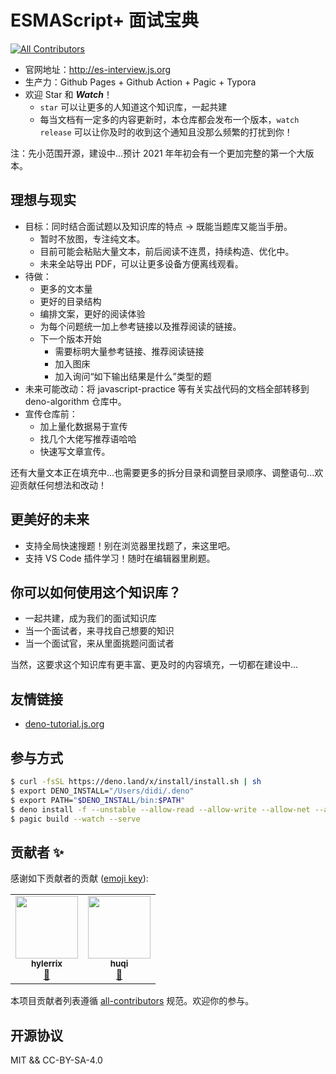 # ESMAScript+ 面试宝典

<!-- ALL-CONTRIBUTORS-BADGE:START - Do not remove or modify this section -->
[![All Contributors](https://img.shields.io/badge/all_contributors-2-orange.svg?style=flat-square)](#contributors-)
<!-- ALL-CONTRIBUTORS-BADGE:END -->

* 官网地址：http://es-interview.js.org
* 生产力：Github Pages + Github Action + Pagic + Typora
* 欢迎 Star 和 ***Watch***！
  * `star` 可以让更多的人知道这个知识库，一起共建
  * 每当文档有一定多的内容更新时，本仓库都会发布一个版本，`watch release` 可以让你及时的收到这个通知且没那么频繁的打扰到你！

注：先小范围开源，建设中...预计 2021 年年初会有一个更加完整的第一个大版本。

## 理想与现实

* 目标：同时结合面试题以及知识库的特点 -> 既能当题库又能当手册。
  * 暂时不放图，专注纯文本。
  * 目前可能会粘贴大量文本，前后阅读不连贯，持续构造、优化中。
  * 未来全站导出 PDF，可以让更多设备方便离线观看。
* 待做：
  * 更多的文本量
  * 更好的目录结构
  * 编排文案，更好的阅读体验
  * 为每个问题统一加上参考链接以及推荐阅读的链接。
  * 下一个版本开始
    * 需要标明大量参考链接、推荐阅读链接
    * 加入图床
    * 加入询问“如下输出结果是什么”类型的题
* 未来可能改动：将 javascript-practice 等有关实战代码的文档全部转移到 deno-algorithm 仓库中。
* 宣传仓库前：
  * 加上量化数据易于宣传
  * 找几个大佬写推荐语哈哈
  * 快速写文章宣传。

还有大量文本正在填充中...也需要更多的拆分目录和调整目录顺序、调整语句...欢迎贡献任何想法和改动！

## 更美好的未来

* 支持全局快速搜题！别在浏览器里找题了，来这里吧。
* 支持 VS Code 插件学习！随时在编辑器里刷题。

## 你可以如何使用这个知识库？

* 一起共建，成为我们的面试知识库
* 当一个面试者，来寻找自己想要的知识
* 当一个面试官，来从里面挑题问面试者

当然，这要求这个知识库有更丰富、更及时的内容填充，一切都在建设中...

## 友情链接

* [deno-tutorial.js.org](http://deno-tutorial.js.org/)

## 参与方式

```bash
$ curl -fsSL https://deno.land/x/install/install.sh | sh
$ export DENO_INSTALL="/Users/didi/.deno"
$ export PATH="$DENO_INSTALL/bin:$PATH"
$ deno install -f --unstable --allow-read --allow-write --allow-net --allow-run --name=pagic https://deno.land/x/pagic@v0.10.3/mod.ts
$ pagic build --watch --serve
```

## 贡献者 ✨

感谢如下贡献者的贡献 ([emoji key](https://allcontributors.org/docs/en/emoji-key)):

<!-- ALL-CONTRIBUTORS-LIST:START - Do not remove or modify this section -->
<!-- prettier-ignore-start -->
<!-- markdownlint-disable -->
<table>
  <tr>
    <td align="center"><a href="https://github.com/hylerrix"><img src="https://avatars1.githubusercontent.com/u/19285461?v=4?s=100" width="100px;" alt=""/><br /><sub><b>hylerrix</b></sub></a><br /><a href="#ideas-hylerrix" title="Ideas, Planning, & Feedback">🤔</a></td>
    <td align="center"><a href="https://hu-qi.github.io/Loner/"><img src="https://avatars2.githubusercontent.com/u/17986122?v=4?s=100" width="100px;" alt=""/><br /><sub><b>huqi</b></sub></a><br /><a href="https://github.com/hylerrix/es-interview/commits?author=hu-qi" title="Documentation">📖</a></td>
  </tr>
</table>

<!-- markdownlint-restore -->
<!-- prettier-ignore-end -->

<!-- ALL-CONTRIBUTORS-LIST:END -->

本项目贡献者列表遵循 [all-contributors](https://github.com/all-contributors/all-contributors) 规范。欢迎你的参与。

## 开源协议

MIT && CC-BY-SA-4.0
